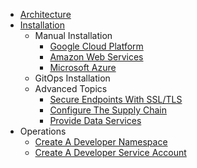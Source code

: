 * [Architecture](tap-for-platform-engineers/architecture/README.md)
* [Installation](tap-for-platform-engineers/installation/README.md)
    * Manual Installation
        * [Google Cloud Platform](tap-for-platform-engineers/installation/manual/gcp/README.md) 
        * [Amazon Web Services](tap-for-platform-engineers/installation/manual/aws/README.md)
        * [Microsoft Azure](tap-for-platform-engineers/installation/manual/azr/README.md)
    * GitOps Installation
    * Advanced Topics
        * [Secure Endpoints With SSL/TLS](tap-for-platform-engineers/installation/advanced/ssl-tls/README.md)
        * [Configure The Supply Chain](tap-for-platform-engineers/installation/advanced/supply-chain/README.md)
        * [Provide Data Services](tap-for-platform-engineers/installation/advanced/services/README.md)
* Operations
    * [Create A Developer Namespace](tap-for-platform-engineers/operations/dev-namespace.md)
    * [Create A Developer Service Account](tap-for-platform-engineers/operations/dev-sa.md)